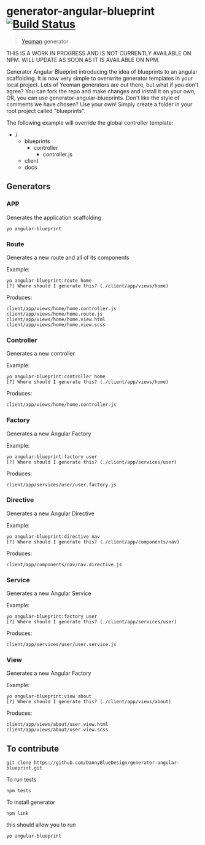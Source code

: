 # generator-angular-blueprint [![Build Status](https://secure.travis-ci.org/DannyBlueDesign/generator-angular-blueprint.png?branch=master)](https://travis-ci.org/DannyBlueDesign/generator-angular-blueprint)

> [Yeoman](http://yeoman.io) generator

THIS IS A WORK IN PROGRESS AND IS NOT CURRENTLY AVAILABLE ON NPM. WILL UPDATE AS SOON AS IT IS AVAILABLE ON NPM.

Generator Angular Blueprint introducing the idea of blueprints to an angular scaffolding. It is now very simple to overwrite generator templates in your local project.
Lots of Yeoman generators are out there, but what if you don't agree? You can fork the repo and make changes and install it on your own, OR, you can use generator-angular-blueprints.
Don't like the style of comments we have chosen? Use your own! Simply create a folder in your root project called "blueprints".

The following example will override the global controller template:

* /
  - blueprints
    * controller
      - controller.js
  - client
  - docs

## Generators

### APP

Generates the application scaffolding

```
yo angular-blueprint
```

### Route

Generates a new route and all of its components

Example:
```
yo angular-blueprint:route home
[?] Where should I generate this? (./client/app/views/home)
```
Produces:
```
client/app/views/home/home.controller.js
client/app/views/home/home.route.js
client/app/views/home/home.view.html
client/app/views/home/home.view.scss
```

### Controller

Generates a new controller

Example:
```
yo angular-blueprint:controller home
[?] Where should I generate this? (./client/app/views/home)
```
Produces:
```
client/app/views/home/home.controller.js
```

### Factory

Generates a new Angular Factory

Example:
```
yo angular-blueprint:factory user
[?] Where should I generate this? (./client/app/services/user)
```
Produces:
```
client/app/services/user/user.factory.js
```

### Directive

Generates a new Angular Directive

Example:
```
yo angular-blueprint:directive nav
[?] Where should I generate this? (./client/app/components/nav)
```
Produces:
```
client/app/components/nav/nav.directive.js
```

### Service

Generates a new Angular Service

Example:
```
yo angular-blueprint:factory user
[?] Where should I generate this? (./client/app/services/user)
```
Produces:
```
client/app/services/user/user.service.js
```

### View

Generates a new Angular Factory

Example:
```
yo angular-blueprint:view about
[?] Where should I generate this? (./client/app/views/about)
```
Produces:
```
client/app/views/about/user.view.html
client/app/views/about/user.view.scss
```

## To contribute
```
git clone https://github.com/DannyBlueDesign/generator-angular-blueprint.git
```

To run tests
```
npm tests
```

To install generator
```
npm link
```

this should allow you to run
```
yo angular-blueprint
```
